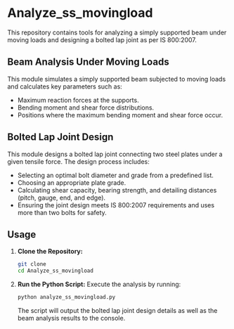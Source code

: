 # Analyze_ss_movingload

This repository contains tools for analyzing a simply supported beam under moving loads and designing a bolted lap joint as per IS 800:2007.

## Beam Analysis Under Moving Loads

This module simulates a simply supported beam subjected to moving loads and calculates key parameters such as:
- Maximum reaction forces at the supports.
- Bending moment and shear force distributions.
- Positions where the maximum bending moment and shear force occur.

## Bolted Lap Joint Design

This module designs a bolted lap joint connecting two steel plates under a given tensile force. The design process includes:
- Selecting an optimal bolt diameter and grade from a predefined list.
- Choosing an appropriate plate grade.
- Calculating shear capacity, bearing strength, and detailing distances (pitch, gauge, end, and edge).
- Ensuring the joint design meets IS 800:2007 requirements and uses more than two bolts for safety.

## Usage

1. **Clone the Repository:**
   ```bash
   git clone 
   cd Analyze_ss_movingload
   ```

2. **Run the Python Script:**
   Execute the analysis by running:
   ```bash
   python analyze_ss_movingload.py
   ```
   The script will output the bolted lap joint design details as well as the beam analysis results to the console.
